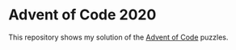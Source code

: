 # Advent of Code 2020

This repository shows my solution of the [Advent of Code](https://adventofcode.com/) puzzles.
